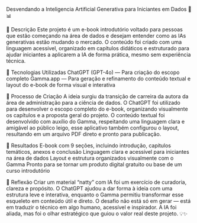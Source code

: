 Desvendando a Inteligencia Artificial Generativa para Iniciantes em Dados 🚀📊

📒 Descrição
Este projeto é um e-book introdutório voltado para pessoas que estão começando na área de dados e desejam entender como as IAs generativas estão mudando o mercado. O conteúdo foi criado com uma linguagem acessível, organizado em capítulos didáticos e estruturado para ajudar iniciantes a aplicarem a IA de forma prática, mesmo sem experiência técnica.

🤖 Tecnologias Utilizadas
ChatGPT (GPT-4o) — Para criação do escopo completo 
Gamma.app —  Para geração e refinamento do conteúdo textual e layout do e-book de forma visual e interativa

🧐 Processo de Criação
A ideia surgiu da transição de carreira da autora da área de administração para a ciência de dados. O ChatGPT foi utilizado para desenvolver o escopo completo do e-book, organizando visualmente os capítulos e a proposta geral do projeto.
O conteúdo textual foi desenvolvido com auxílio do Gamma, respeitando uma linguagem clara e amigável ao público leigo, esse aplicativo também configurou o layout, resultando em um arquivo PDF direto e pronto para publicação.

🚀 Resultados
E-book com 9 seções, incluindo introdução, capítulos temáticos, anexos e conclusão
Linguagem clara e acessível para iniciantes na área de dados
Layout e estrutura organizados visualmente com o Gamma
Pronto para se tornar um produto digital gratuito ou base de um curso introdutório

💭 Reflexão
Criar um material “natty” com IA foi um exercício de curadoria, clareza e propósito. O ChatGPT  ajudou a dar forma à ideia com uma estrutura leve e interativa, enquanto o  Gamma permitiu transformar esse esqueleto em conteúdo útil e direto. O desafio não está só em gerar — está em traduzir o técnico em algo humano, acessível e inspirador. A IA foi aliada, mas foi o olhar estratégico que guiou o valor real deste projeto. 💡✨
